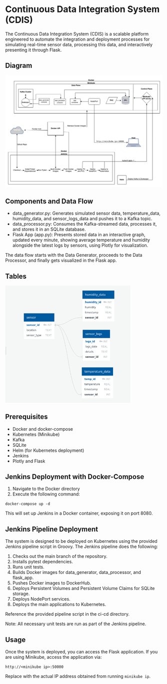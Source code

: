 # Continuous Data Integration System (CDIS)

The Continuous Data Integration System (CDIS) is a scalable platform engineered to automate the integration and deployment processes for simulating real-time sensor data, processing this data, and interactively presenting it through Flask.

## Diagram
 <img src="images/project_diagram.png" alt="Data Tables" width='900'/>

## Components and Data Flow
 + data_generator.py: Generates simulated sensor data, temperature_data, humidity_data, and sensor_logs_data  and pushes it to a Kafka topic.
 + data_processor.py: Consumes the Kafka-streamed data, processes it, and stores it in an SQLite database.
 + Flask App (app.py): Presents stored data in an interactive graph, updated every minute, showing average temperature and humidity alongside the latest logs by sensors, using Plotly for visualization.

 The data flow starts with the Data Generator, proceeds to the Data Processor, and finally gets visualized in the Flask app.

 ## Tables
 <img src="images/tables.png" alt="Data Tables" width="400"/>


## Prerequisites
 + Docker and docker-compose
 + Kubernetes (Minikube)
 + Kafka
 + SQLite
 + Helm (for Kubernetes deployment)
 + Jenkins
 + Plotly and Flask

## Jenkins Deployment with Docker-Compose
1. Navigate to the Docker directory
2. Execute the following command:
```
docker-compose up -d
```

This will set up Jenkins in a Docker container, exposing it on port 8080.

## Jenkins Pipeline Deployment
The system is designed to be deployed on Kubernetes using the provided Jenkins pipeline script in Groovy. The Jenkins pipeline does the following:

1. Checks out the main branch of the repository.
2. Installs pytest dependencies.
3. Runs unit tests.
4. Builds Docker images for data_generator, data_processor, and flask_app.
5. Pushes Docker images to DockerHub.
6. Deploys Persistent Volumes and Persistent Volume Claims for SQLite storage.
7. Deploys NodePort services.
8. Deploys the main applications to Kubernetes.

Reference the provided pipeline script in the ci-cd directory.

Note: All necessary unit tests are run as part of the Jenkins pipeline.

## Usage
Once the system is deployed, you can access the Flask application. If you are using Minikube, access the application via:
```
http://<minikube ip>:50000
```
Replace <minikube ip> with the actual IP address obtained from running `minikube ip`.
